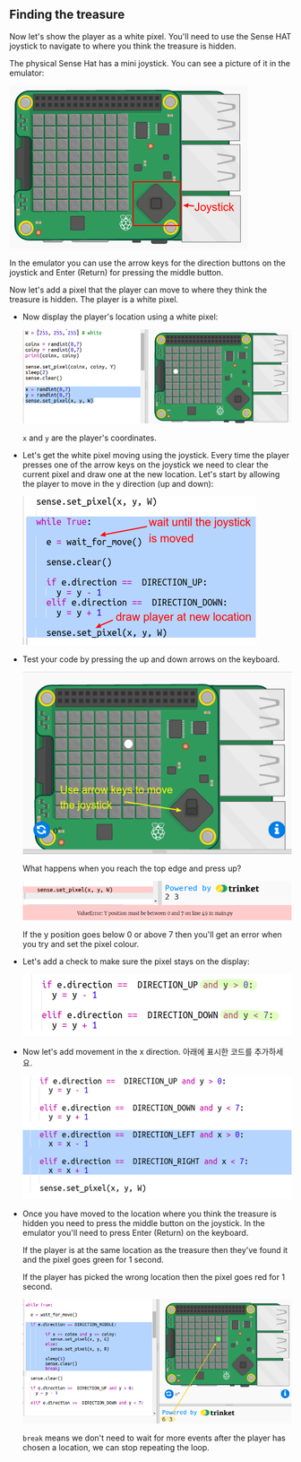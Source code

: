 ## Finding the treasure

Now let's show the player as a white pixel. You'll need to use the Sense HAT joystick to navigate to where you think the treasure is hidden.

The physical Sense Hat has a mini joystick. You can see a picture of it in the emulator:

![스크린샷](images/treasure-joystick.png)

In the emulator you can use the arrow keys for the direction buttons on the joystick and Enter (Return) for pressing the middle button.

Now let's add a pixel that the player can move to where they think the treasure is hidden. The player is a white pixel.

+ Now display the player's location using a white pixel:
    
    ![스크린샷](images/treasure-player.png)
    
    `x` and `y` are the player's coordinates.

+ Let's get the white pixel moving using the joystick. Every time the player presses one of the arrow keys on the joystick we need to clear the current pixel and draw one at the new location. Let's start by allowing the player to move in the y direction (up and down):
    
    ![스크린샷](images/treasure-move-y.png)

+ Test your code by pressing the up and down arrows on the keyboard.
    
    ![스크린샷](images/treasure-arrow-keys.png)
    
    What happens when you reach the top edge and press up?
    
    ![스크린샷](images/treasure-error.png)
    
    If the y position goes below 0 or above 7 then you'll get an error when you try and set the pixel colour.

+ Let's add a check to make sure the pixel stays on the display:
    
    ![스크린샷](images/treasure-move-check.png)

+ Now let's add movement in the x direction. 아래에 표시한 코드를 추가하세요.
    
    ![스크린샷](images/treasure-move.png)

+ Once you have moved to the location where you think the treasure is hidden you need to press the middle button on the joystick. In the emulator you'll need to press Enter (Return) on the keyboard.
    
    If the player is at the same location as the treasure then they've found it and the pixel goes green for 1 second.
    
    If the player has picked the wrong location then the pixel goes red for 1 second.
    
    ![스크린샷](images/treasure-check.png)
    
    `break` means we don't need to wait for more events after the player has chosen a location, we can stop repeating the loop.